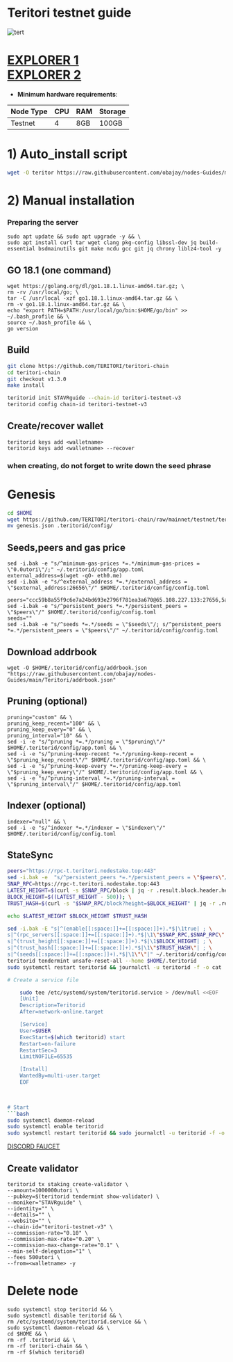 # Teritori testnet guide
![tert](https://user-images.githubusercontent.com/44331529/180614436-1041172a-0b1e-4df3-85b7-3d18899f3e43.png)

[EXPLORER 1](http://explorer.stavr.tech/teritori/staking) \
[EXPLORER 2](https://explorer.nodestake.top/teritori-testnet/staking)
=
- **Minimum hardware requirements**:

| Node Type |CPU | RAM  | Storage  | 
|-----------|----|------|----------|
| Testnet   |   4| 8GB  | 100GB    |

# 1) Auto_install script
```bash
wget -O teritor https://raw.githubusercontent.com/obajay/nodes-Guides/main/Teritori/Teritori%20testnet/teritor && chmod +x teritor && ./teritor
```
# 2) Manual installation

### Preparing the server

    sudo apt update && sudo apt upgrade -y && \
    sudo apt install curl tar wget clang pkg-config libssl-dev jq build-essential bsdmainutils git make ncdu gcc git jq chrony liblz4-tool -y

## GO 18.1 (one command)

    wget https://golang.org/dl/go1.18.1.linux-amd64.tar.gz; \
    rm -rv /usr/local/go; \
    tar -C /usr/local -xzf go1.18.1.linux-amd64.tar.gz && \
    rm -v go1.18.1.linux-amd64.tar.gz && \
    echo "export PATH=$PATH:/usr/local/go/bin:$HOME/go/bin" >> ~/.bash_profile && \
    source ~/.bash_profile && \
    go version

## Build 
```bash
git clone https://github.com/TERITORI/teritori-chain
cd teritori-chain
git checkout v1.3.0
make install
```
```bash
teritorid init STAVRguide --chain-id teritori-testnet-v3
teritorid config chain-id teritori-testnet-v3
```

## Create/recover wallet

    teritorid keys add <walletname>
    teritorid keys add <walletname> --recover

### when creating, do not forget to write down the seed phrase

# Genesis
```bash
cd $HOME
wget https://github.com/TERITORI/teritori-chain/raw/mainnet/testnet/teritori-testnet-v3/genesis.json
mv genesis.json .teritorid/config/
```

## Seeds,peers and gas price
    sed -i.bak -e "s/^minimum-gas-prices *=.*/minimum-gas-prices = \"0.0utori\"/;" ~/.teritorid/config/app.toml
    external_address=$(wget -qO- eth0.me)
    sed -i.bak -e "s/^external_address *=.*/external_address = \"$external_address:26656\"/" $HOME/.teritorid/config/config.toml

    peers="ccc59b8a55f9c6e7a24bd693e2796f781ea3a670@65.108.227.133:27656,5ae1012f9b0f4672d8152de903d115dd2f1a3ee3@65.21.170.3:27656,22101a61b235e607d5d0ad51b698d7511ebf87e2@65.108.43.227:26796,15dd94f68c450da2c3b7c60b6364e3dce6f0cbf2@185.193.66.68:26641"
    sed -i.bak -e "s/^persistent_peers *=.*/persistent_peers = \"$peers\"/" $HOME/.teritorid/config/config.toml
    seeds=""
    sed -i.bak -e "s/^seeds *=.*/seeds = \"$seeds\"/; s/^persistent_peers *=.*/persistent_peers = \"$peers\"/" ~/.teritorid/config/config.toml

## Download addrbook

    wget -O $HOME/.teritorid/config/addrbook.json "https://raw.githubusercontent.com/obajay/nodes-Guides/main/Teritori/addrbook.json"


## Pruning (optional)

    pruning="custom" && \
    pruning_keep_recent="100" && \
    pruning_keep_every="0" && \
    pruning_interval="10" && \
    sed -i -e "s/^pruning *=.*/pruning = \"$pruning\"/" $HOME/.teritorid/config/app.toml && \
    sed -i -e "s/^pruning-keep-recent *=.*/pruning-keep-recent = \"$pruning_keep_recent\"/" $HOME/.teritorid/config/app.toml && \
    sed -i -e "s/^pruning-keep-every *=.*/pruning-keep-every = \"$pruning_keep_every\"/" $HOME/.teritorid/config/app.toml && \
    sed -i -e "s/^pruning-interval *=.*/pruning-interval = \"$pruning_interval\"/" $HOME/.teritorid/config/app.toml

## Indexer (optional)

    indexer="null" && \
    sed -i -e "s/^indexer *=.*/indexer = \"$indexer\"/" $HOME/.teritorid/config/config.toml

## StateSync
```bash
peers="https://rpc-t.teritori.nodestake.top:443"
sed -i.bak -e  "s/^persistent_peers *=.*/persistent_peers = \"$peers\"/" ~/.teritorid/config/config.toml
SNAP_RPC=https://rpc-t.teritori.nodestake.top:443
LATEST_HEIGHT=$(curl -s $SNAP_RPC/block | jq -r .result.block.header.height); \
BLOCK_HEIGHT=$((LATEST_HEIGHT - 500)); \
TRUST_HASH=$(curl -s "$SNAP_RPC/block?height=$BLOCK_HEIGHT" | jq -r .result.block_id.hash)

echo $LATEST_HEIGHT $BLOCK_HEIGHT $TRUST_HASH

sed -i.bak -E "s|^(enable[[:space:]]+=[[:space:]]+).*$|\1true| ; \
s|^(rpc_servers[[:space:]]+=[[:space:]]+).*$|\1\"$SNAP_RPC,$SNAP_RPC\"| ; \
s|^(trust_height[[:space:]]+=[[:space:]]+).*$|\1$BLOCK_HEIGHT| ; \
s|^(trust_hash[[:space:]]+=[[:space:]]+).*$|\1\"$TRUST_HASH\"| ; \
s|^(seeds[[:space:]]+=[[:space:]]+).*$|\1\"\"|" ~/.teritorid/config/config.toml
teritorid tendermint unsafe-reset-all --home $HOME/.teritorid
sudo systemctl restart teritorid && journalctl -u teritorid -f -o cat

# Create a service file

    sudo tee /etc/systemd/system/teritorid.service > /dev/null <<EOF
    [Unit]
    Description=Teritorid
    After=network-online.target

    [Service]
    User=$USER
    ExecStart=$(which teritorid) start
    Restart=on-failure
    RestartSec=3
    LimitNOFILE=65535

    [Install]
    WantedBy=multi-user.target
    EOF


    
# Start
```bash
sudo systemctl daemon-reload
sudo systemctl enable teritorid
sudo systemctl restart teritorid && sudo journalctl -u teritorid -f -o cat
```

[DISCORD FAUCET](https://discord.gg/zzJEmR8nhr)

## Create validator
    teritorid tx staking create-validator \
    --amount=1000000utori \
    --pubkey=$(teritorid tendermint show-validator) \
    --moniker="STAVRguide" \
    --identity="" \
    --details="" \
    --website="" \
    --chain-id="teritori-testnet-v3" \
    --commission-rate="0.10" \
    --commission-max-rate="0.20" \
    --commission-max-change-rate="0.1" \
    --min-self-delegation="1" \
    --fees 500utori \
    --from=<walletname> -y


# Delete node
    sudo systemctl stop teritorid && \
    sudo systemctl disable teritorid && \
    rm /etc/systemd/system/teritorid.service && \
    sudo systemctl daemon-reload && \
    cd $HOME && \
    rm -rf .teritorid && \
    rm -rf teritori-chain && \
    rm -rf $(which teritorid)



